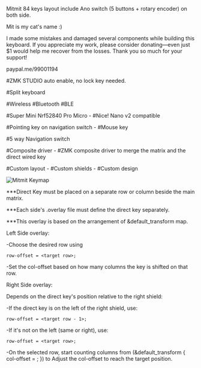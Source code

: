 Mitmit 84 keys layout include Ano switch (5 buttons + rotary encoder) on both side.

Mit is my cat's name :) 

I made some mistakes and damaged several components while building this keyboard. If you appreciate my work, please consider donating—even just $1 would help me recover from the losses. Thank you so much for your support!

paypal.me/99001194

#ZMK STUDIO auto enable, no lock key needed.

#Split keyboard

#Wireless #Bluetooth #BLE

#Super Mini Nrf52840 Pro Micro - #Nice! Nano v2 compatible

#Pointing key on navigation switch - #Mouse key

#5 way Navigation switch

#Composite driver - #ZMK composite driver to merge the matrix and the direct wired key

#Custom layout - #Custom shields - #Custom design




   
![Mitmit Keymap](keymap-drawer/Mitmit.svg)


***Direct Key must be placed on a separate row or column beside the main matrix.

***Each side's .overlay file must define the direct key separately.

***This overlay is based on the arrangement of &default_transform map.

Left Side overlay:

  -Choose the desired row using 
  
    row-offset = <target row>;
  
  -Set the col-offset based on how many columns the key is shifted on that row.

Right Side overlay:

  Depends on the direct key's position relative to the right shield:
  
  -If the direct key is on the left of the right shield, use:
  
    row-offset = <target row - 1>;
    
  -If it's not on the left (same or right), use:
  
    row-offset = <target row>;
    
  -On the selected row, start counting columns from (&default_transform { col-offset = <shifted RC>; }) to Adjust the col-offset to reach the target position.
